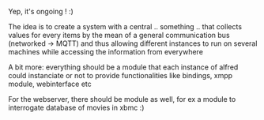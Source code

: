 Yep, it's ongoing ! :)

The idea is to create a system with a central .. something .. that collects values for every items by the mean of a general communication bus (networked -> MQTT) and thus allowing different instances to run on several machines while accessing the information from everywhere

A bit more: everything should be a module that each instance of alfred could instanciate or not to provide functionalities like bindings, xmpp module, webinterface etc

For the webserver, there should be module as well, for ex a module to interrogate database of movies in xbmc :)
